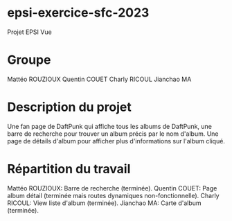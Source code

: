 # epsi-exercice-sfc-2023

Projet EPSI Vue

# Groupe

Mattéo ROUZIOUX
Quentin COUET
Charly RICOUL
Jianchao MA

# Description du projet

Une fan page de DaftPunk qui affiche tous les albums de DaftPunk, une barre de recherche pour trouver un album précis par le nom d'album. Une page de détails d'album pour afficher plus d'informations sur l'album cliqué.

# Répartition du travail

Mattéo ROUZIOUX: Barre de recherche (terminée).
Quentin COUET: Page album détail (terminée mais routes dynamiques non-fonctionnelle).
Charly RICOUL: View liste d'album (terminée).
Jianchao MA: Carte d'album (terminée).
